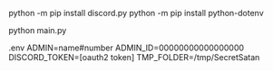 python -m pip install discord.py
python -m pip install python-dotenv

python main.py

.env
	ADMIN=name#number
	ADMIN_ID=00000000000000000
	DISCORD_TOKEN=[oauth2 token]
	TMP_FOLDER=/tmp/SecretSatan
